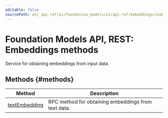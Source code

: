 ```yaml
---
editable: false
sourcePath: en/_api-ref/ai/foundation_models/v1/api-ref/Embeddings/index.md
---
```


# Foundation Models API, REST: Embeddings methods
Service for obtaining embeddings from input data.

## Methods {#methods}
Method | Description
--- | ---
[textEmbedding](textEmbedding.md) | RPC method for obtaining embeddings from text data.